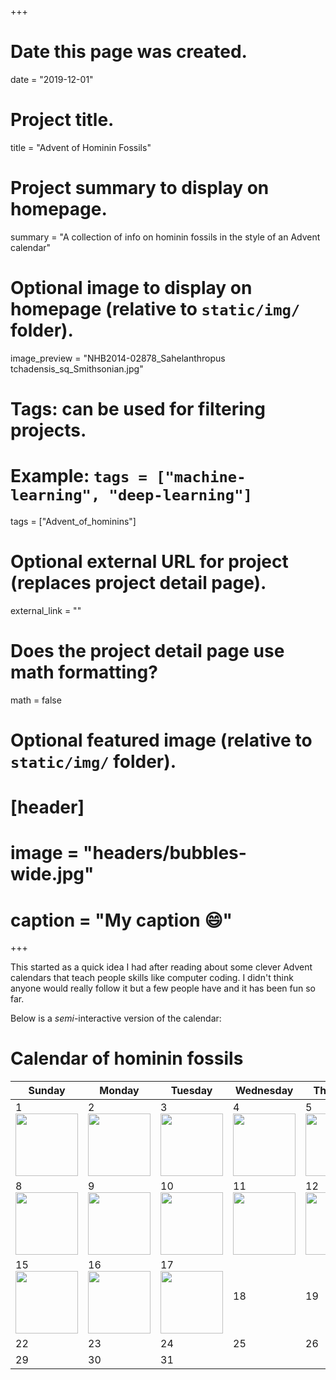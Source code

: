 +++
# Date this page was created.
date = "2019-12-01"

# Project title.
title = "Advent of Hominin Fossils"

# Project summary to display on homepage.
summary = "A collection of info on hominin fossils in the style of an Advent calendar"

# Optional image to display on homepage (relative to `static/img/` folder).
 image_preview = "NHB2014-02878_Sahelanthropus tchadensis_sq_Smithsonian.jpg"

# Tags: can be used for filtering projects.
# Example: `tags = ["machine-learning", "deep-learning"]`
tags = ["Advent_of_hominins"]

# Optional external URL for project (replaces project detail page).
external_link = ""

# Does the project detail page use math formatting?
math = false

# Optional featured image (relative to `static/img/` folder).
# [header]
# image = "headers/bubbles-wide.jpg"
# caption = "My caption :smile:"

+++

This started as a quick idea I had after reading about some clever Advent calendars that teach people skills like computer coding. I didn't think anyone would really follow it but a few people have and it has been fun so far. 

Below is a *semi*-interactive version of the calendar:






# Calendar of hominin fossils


| Sunday                                                                                                                                                                             | Monday                                                                                                                       | Tuesday                                                                                                                                    | Wednesday                                                                                                                                            | Thursday                                                                                                                                        | Friday | Saturday |
|------------------------------------------------------------------------------------------------------------------------------------------------------------------------------------|------------------------------------------------------------------------------------------------------------------------------|--------------------------------------------------------------------------------------------------------------------------------------------|------------------------------------------------------------------------------------------------------------------------------------------------------|-------------------------------------------------------------------------------------------------------------------------------------------------|--------|----------|
| 1    [<img src="/img/NHB2014-02878_Sahelanthropus tchadensis_sq_Smithsonian.jpg" width="100" height="100" />](https://marckissel.netlify.com/post/day1-sahelanthropus-tchadensis/) | 2   [<img src="/img/orrorin.PNG" width="100" height="100" />](https://marckissel.netlify.com/post/day2-orrorin-tugenensis/)  |  3  [<img src="/img/lothagam.PNG" width="100" height="100" />](https://marckissel.netlify.com/post/advent-of-hominins-day-three-lothagam)  |  4  [<img src="/img/MRD-Halie-Selassie_2019.PNG" width="100" height="100" />](https://marckissel.netlify.com/post/advent-of-hominins-day-four-mrd/)  |  5  [<img src="/img/lh_4_efossils.jpg" width="100" height="100" />](https://marckissel.netlify.com/post/advent-of-hominins-day-five-lh-four/)   | 6 [<img src="/img/Dikfoot.png" width="100" height="100" />](https://marckissel.netlify.com/post/advent-of-hominins-day-six-dik-1-1f/)     | 7  [<img src="/img/01TB-LUCY1-NYTIMES.jpg" width="100" height="100" />](https://marckissel.netlify.com/post/advent-of-hominins-day-seven-al-288/)      |
| 8 [<img src="/img/Cast_of_taung_child.jpg" width="100" height="100" />](https://marckissel.netlify.com/post/advent-of-hominins-day-eight-taung-child)                                                                                                                                                                                  | 9 [<img src="/img/Clarke_2019_fig_19.jpg" width="100" height="100" />](https://marckissel.netlify.com/post/advent-of-hominins-day-nine-stw-573)                                                                                                                            | 10  [<img src="/img/Asfaw_et_al.jpg" width="100" height="100" />](https://marckissel.netlify.com/post/advent-of-hominins-day-ten-ara-vp-12-130)                                                                                                                                       | 11  [<img src="/img/Villmoare_et_al_2015.jpg" width="100" height="100" />](https://marckissel.netlify.com/post/advent-of-hominins-day-eleven-ld-350-1)                                                                                                                                                 | 12 [<img src="/img/boisei_OH5_skull_CC_rt_3qtr_sq.jpg" width="100" height="100" />](https://marckissel.netlify.com/post/advent-of-hominins-day-twelve-oh-5)                                                                                                                                              | 13  [<img src="/img/1470_talkorigins.jpg" width="100" height="100" />](https://marckissel.netlify.com/post/advent-of-hominins-day-thirteen-knm-er-1470)      | 14 [<img src="/img/Knm_er_1813_fineartamerica.JPG" width="100" height="100" />](https://marckissel.netlify.com/post/advent-of-hominins-day-advent-of-hominins-day-fourteen-knm-er-1813/)       |
| 15   [<img src="/img/15k.jpg" width="100" height="100" />](https://marckissel.netlify.com/post/advent-of-hominins-day-fifteen-wt-15000//)                                                                                                                                                                               | 16  [<img src="/img/Picture1.jpg" width="100" height="100" />](https://marckissel.netlify.com/post/advent-of-hominins-day-sixteen-d3444/)                                                                                                                           | 17 [<img src="/img/Huffman_mojokerto.jpg" width="100" height="100" />](https://marckissel.netlify.com/post/advent-of-hominins-day-seventeen-mojokerto-1/)                                                                                                                                          | 18                                                                                                                                                   | 19                                                                                                                                              | 20     | 21       |
| 22                                                                                                                                                                                 | 23                                                                                                                           | 24                                                                                                                                         | 25                                                                                                                                                   | 26                                                                                                                                              | 27     | 28       |
| 29                                                                                                                                                                                 | 30                                                                                                                           | 31                                                                                                                                         |                                                                                                                                                      |                                                                                                                                                 |        |          |
